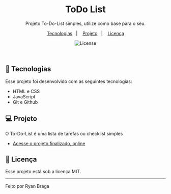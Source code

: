<h1 align="center"> ToDo List </h1>

<p align="center">Projeto To-Do-List simples, utilize como base para o seu.</p>

<p align="center">
  <a href="#-tecnologias">Tecnologias</a>&nbsp;&nbsp;&nbsp;|&nbsp;&nbsp;&nbsp;
  <a href="#-projeto">Projeto</a>&nbsp;&nbsp;&nbsp;|&nbsp;&nbsp;&nbsp;
  <a href="#-licença">Licença</a>
</p>

<p align="center">
  <img alt="License" src="https://img.shields.io/static/v1?label=license&message=MIT&color=49AA26&labelColor=000000">
</p>

<br>



## 🚀 Tecnologias

Esse projeto foi desenvolvido com as seguintes tecnologias:

- HTML e CSS
- JavaScript
- Git e Github

## 💻 Projeto

O To-Do-List é uma lista de tarefas ou checklist simples

- [Acesse o projeto finalizado, online](https://to-do-list-flame-tau.vercel.app/)


## 📝 Licença

Esse projeto está sob a licença MIT.

---

Feito por Ryan Braga


